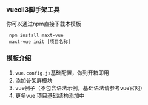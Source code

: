 ### vuecli3脚手架工具

 你可以通过npm直接下载本模板

 ```
  npm install maxt-vue
  maxt-vue init [项目名称]

 ```

### 模板介绍

1. `vue.config.js`基础配置，做到开箱即用
2. 添加骨架屏模块
3. vue例子（不包含语法示例，基础语法请参考vue官网）
4. 更多vue 项目基础结构添加中
